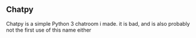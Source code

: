

## Chatpy
Chatpy is a simple Python 3 chatroom i made. it is bad, and is also probably not the first use of this name either
